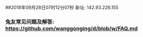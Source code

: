 ##2018年09月28日07时12分07秒 新址: 142.93.226.155
### 兔友常见问题及解答: https://github.com/wanggonging/d/blob/w/FAQ.md
